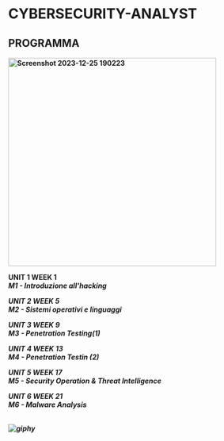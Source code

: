 <h1> <b> CYBERSECURITY-ANALYST </h1 </b>

<h2> <strong> PROGRAMMA </h2> </strong>
<img width="420" alt="Screenshot 2023-12-25 190223" src="https://github.com/Jenovia02/Cybersecurity-Analyst/assets/134729946/6d9ba1dd-f81e-48cc-9211-cfafc618e446">

   <strong> UNIT 1 WEEK 1</strong>  <br>
     <i> M1 - Introduzione all'hacking  <br>

   <strong> UNIT 2 WEEK 5 </strong> <br>
     <i> M2 - Sistemi operativi e linguaggi  <br>

   <strong> UNIT 3 WEEK 9 </strong> <br>
     <i> M3 - Penetration Testing(1)  <br>

   <strong> UNIT 4 WEEK 13 </strong> <br>
     <i> M4 - Penetration Testin (2)  <br>

   <strong> UNIT 5 WEEK 17 </strong> <br>
     <i> M5 - Security Operation & Threat Intelligence  <br>

   <strong> UNIT 6 WEEK 21 </strong>  <br>
     <i> M6 - Malware Analysis  <br>

<br> ![giphy](https://github.com/Jenovia02/Cybersecurity-Analyst/assets/134729946/ad5d5180-1532-40ed-ab83-315956470744)



